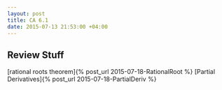 ```yaml
---
layout: post
title: CA 6.1
date: 2015-07-13 21:53:00 +04:00
---
```


Review Stuff
------------------------------

[rational roots theorem]{% post_url 2015-07-18-RationalRoot %}
[Partial Derivatives]{% post_url 2015-07-18-PartialDeriv %}
